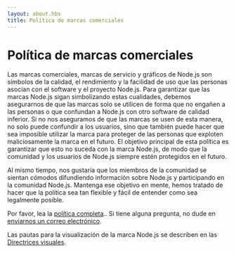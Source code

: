 ```yaml
---
layout: about.hbs
title: Política de marcas comerciales
---
```


# Política de marcas comerciales

Las marcas comerciales, marcas de servicio y gráficos de Node.js son símbolos de la calidad, el rendimiento y la facilidad de uso que las personas asocian con el software y el proyecto Node.js. Para garantizar que las marcas Node.js sigan simbolizando estas cualidades, debemos asegurarnos de que las marcas solo se utilicen de forma que no engañen a las personas o que confundan a Node.js con otro software de calidad inferior. Si no nos aseguramos de que las marcas se usen de esta manera, no solo puede confundir a los usuarios, sino que también puede hacer que sea imposible utilizar la marca para proteger de las personas que exploten maliciosamente la marca en el futuro. El objetivo principal de esta política es garantizar que esto no suceda con la marca Node.js, de modo que la comunidad y los usuarios de Node.js siempre estén protegidos en el futuro.

Al mismo tiempo, nos gustaría que los miembros de la comunidad se sientan cómodos difundiendo información sobre Node.js y participando en la comunidad Node.js. Mantenga ese objetivo en mente, hemos tratado de hacer que la política sea tan flexible y fácil de entender como sea legalmente posible.

Por favor, lea la [política completa](/static/documents/trademark-policy.pdf).. Si tiene alguna pregunta, no dude en [enviarnos un correo electrónico](mailto:trademark@nodejs.org).

Las pautas para la visualización de la marca Node.js se describen en las [Directrices visuales](/static/documents/foundation-visual-guidelines.pdf).
